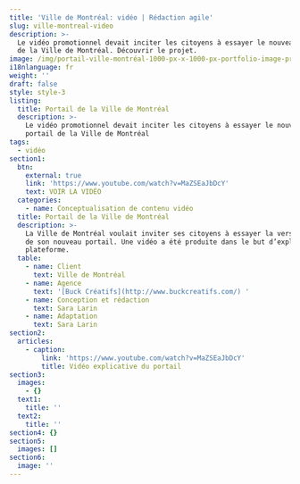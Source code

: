 ```yaml
---
title: 'Ville de Montréal: vidéo | Rédaction agile'
slug: ville-montreal-video
description: >-
  Le vidéo promotionnel devait inciter les citoyens à essayer le nouveau portail
  de la Ville de Montréal. Découvrir le projet. 
image: /img/portail-ville-montréal-1000-px-x-1000-px-portfolio-image-principale.png
i18nlanguage: fr
weight: ''
draft: false
style: style-3
listing:
  title: Portail de la Ville de Montréal
  description: >-
    Le vidéo promotionnel devait inciter les citoyens à essayer le nouveau
    portail de la Ville de Montréal
tags:
  - vidéo
section1:
  btn:
    external: true
    link: 'https://www.youtube.com/watch?v=MaZSEaJbDcY'
    text: VOIR LA VIDÉO
  categories:
    - name: Conceptualisation de contenu vidéo
  title: Portail de la Ville de Montréal
  description: >-
    La Ville de Montréal voulait inviter ses citoyens à essayer la version beta
    de son nouveau portail. Une vidéo a été produite dans le but d’expliquer la
    plateforme. 
  table:
    - name: Client
      text: Ville de Montréal
    - name: Agence
      text: '[Buck Créatifs](http://www.buckcreatifs.com/) '
    - name: Conception et rédaction
      text: Sara Larin
    - name: Adaptation
      text: Sara Larin
section2:
  articles:
    - caption:
        link: 'https://www.youtube.com/watch?v=MaZSEaJbDcY'
        title: Vidéo explicative du portail
section3:
  images:
    - {}
  text1:
    title: ''
  text2:
    title: ''
section4: {}
section5:
  images: []
section6:
  image: ''
---
```


